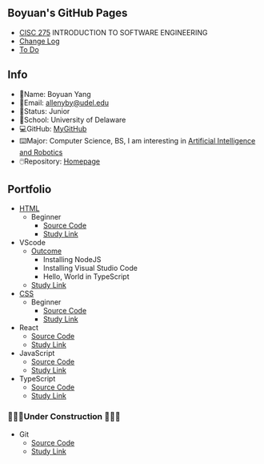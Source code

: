 ## Boyuan's GitHub Pages

- [CISC 275](https://catalog.udel.edu/preview_course_nopop.php?catoid=47&coid=273278) INTRODUCTION TO SOFTWARE ENGINEERING
- [Change Log](https://github.com/boyuan1228/boyuan1228.github.io/blob/main/Required%20New%20Sections/Change%20Log.md)
- [To Do](https://github.com/boyuan1228/boyuan1228.github.io/blob/main/Required%20New%20Sections/To%20Do.md)

## Info
- 📛Name: Boyuan Yang
- 📧Email: allenyby@udel.edu
- 👨Status: Junior
- 🏫School: University of Delaware
- 💻GitHub: [MyGitHub](https://github.com/boyuan1228)
- ⌨️Major: Computer Science, BS, I am interesting in [Artificial Intelligence and Robotics](https://www.cis.udel.edu/research/artificial-intelligence/)
- 🖱️Repository: [Homepage](https://github.com/boyuan1228/boyuan1228.github.io/blob/main/README.md)


## **Portfolio**
- [HTML](https://boyuan1228.github.io/Knowledge%26Achievements/boyuanpages.html)
  - Beginner
    - [Source Code](https://github.com/boyuan1228/boyuan1228.github.io/blob/main/Knowledge%26Achievements/boyuanpages.html)
    - [Study Link](https://htmldog.com/guides/html/)
- VScode
  - [Outcome](https://github.com/boyuan1228/boyuan1228.github.io/blob/main/Knowledge%26Achievements/VScode.png)
    - Installing NodeJS
    - Installing Visual Studio Code
    - Hello, World in TypeScript
  - [Study Link](https://neu-se.github.io/CS4530-CS5500-Spring-2021/tutorials/week1-getting-started)
- [CSS](https://boyuan1228.github.io/Knowledge%26Achievements/csspages.html) 
  - Beginner
    - [Source Code](https://github.com/boyuan1228/boyuan1228.github.io/blob/main/Knowledge%26Achievements/csspages.html)
    - [Study Link](https://htmldog.com/guides/css/)
- React
  - [Source Code]()
  - [Study Link](https://reactjs.org/tutorial/tutorial.html)
- JavaScript
  - [Source Code]()
  - [Study Link](https://htmldog.com/guides/javascript/)
- TypeScript
  - [Source Code]()
  - [Study Link]()
### 🚧🚜👷Under Construction 👷🚜🚧



- Git
  - [Source Code]()
  - [Study Link]()



